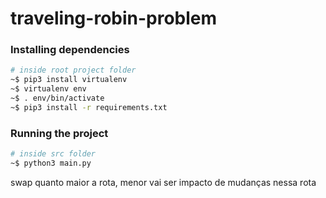 # traveling-robin-problem

### Installing dependencies
```sh
# inside root project folder
~$ pip3 install virtualenv
~$ virtualenv env
~$ . env/bin/activate
~$ pip3 install -r requirements.txt
```

### Running the project
```sh
# inside src folder
~$ python3 main.py
```

swap
quanto maior a rota, menor vai ser impacto de mudanças nessa rota